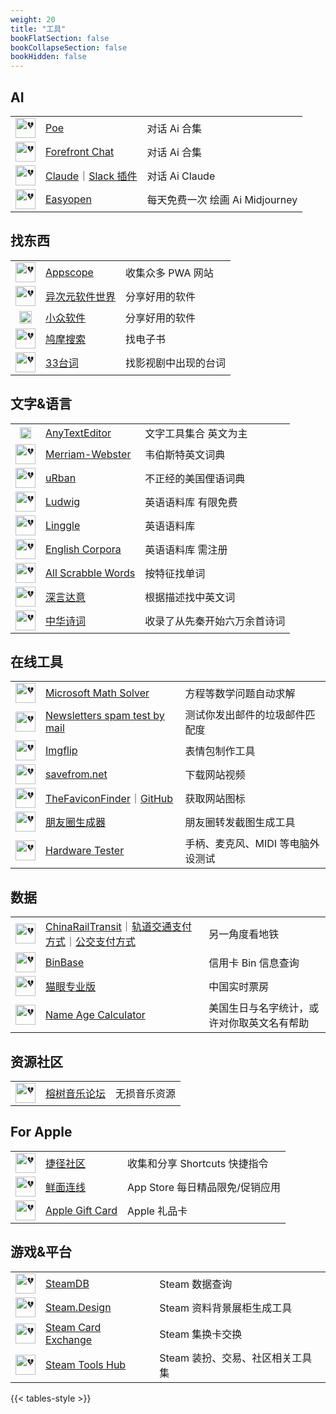 ```yaml
---
weight: 20
title: "工具"
bookFlatSection: false
bookCollapseSection: false
bookHidden: false
---
```


## AI

|  |  |  |
| :----: | ---- | ---- |
| <img loading="lazy" width="32px" alt="💔" src="https://psc2.cf2.poecdn.net/favicon.svg"> | [Poe](https://poe.com/) | 对话 Ai 合集 |
| <img loading="lazy" width="32px" alt="💔" src="https://uploads-ssl.webflow.com/628193922a4d18e69ba81f14/628193922a4d180bf1a81f46_Favicon.png"> | [Forefront Chat](https://chat.forefront.ai/) | 对话 Ai 合集 |
| <img loading="lazy" width="32px" alt="💔" src="https://claude.ai/favicon.ico"> | [Claude](https://claude.ai/)<span class="oldline">｜</span>[Slack 插件](https://slack.com/apps/A04KGS7N9A8-claude) | 对话 Ai Claude |
| <img loading="lazy" width="32px" alt="💔" src="https://cdn.fastest.chat/icon-easy-open.jpg"> | [Easyopen](https://easyopen.chat/) | 每天免费一次 绘画 Ai Midjourney |

## 找东西

|  |  |  |
| :----: | ---- | ---- |
| <img loading="lazy" width="32px" alt="💔" src="https://appsco.pe/img/favicon-32.png"> | [Appscope](https://appsco.pe) | 收集众多 PWA 网站 |
| <img loading="lazy" width="32px" alt="💔" src="https://cdn.iplaysoft.com/ips/icon/favicon-v1/favicon.ico"> | [异次元软件世界](https://www.iplaysoft.com) | 分享好用的软件 |
| <img loading="lazy" width="20px" alt="💔" src="https://static1.appinn.com/stwww/wp-content/uploads/Appinn-icon-152.jpg"> | [小众软件](https://www.appinn.com) | 分享好用的软件 |
| <img loading="lazy" width="32px" alt="💔" src="https://www.jiumodiary.com/images/apple/apple-57.png"> | [鸠摩搜索](https://www.jiumodiary.com/) | 找电子书 |
| <img loading="lazy" width="32px" alt="💔" src="https://33.agilestudio.cn/favicon.ico"> | [33台词](https://33.agilestudio.cn/) | 找影视剧中出现的台词 |

## 文字&语言

|  |  |  |
| :----: | ---- | ---- |
| <img loading="lazy" width="18px" alt="💔" src="https://www.anytexteditor.com/favicon-32x32.png"> | [AnyTextEditor](https://anytexteditor.com/) | 文字工具集合 英文为主 |
| <img loading="lazy" width="32px" alt="💔" src="https://www.merriam-webster.com/favicon.ico"> | [Merriam-Webster](https://www.merriam-webster.com/) | 韦伯斯特英文词典 |
| <img loading="lazy" width="32px" alt="💔" src="https://www.urbandictionary.com/favicon.ico"> | [uRban](https://www.urbandictionary.com/) | 不正经的美国俚语词典 |
| <img loading="lazy" width="32px" alt="💔" src="https://ludwig.guru/l-favicon-32x32.png?3a7cefc109162422373b764db145c010"> | [Ludwig](https://ludwig.guru/) | 英语语料库 有限免费|
| <img loading="lazy" width="32px" alt="💔" src="https://linggle.com/favicon.ico"> | [Linggle](https://linggle.com/) | 英语语料库 |
| <img loading="lazy" width="32px" alt="💔" src="https://www.english-corpora.org/favicon.ico"> | [English Corpora](https://www.english-corpora.org/) | 英语语料库 需注册|
| <img loading="lazy" width="32px" alt="💔" src="https://www.allscrabblewords.com/img/favicon.ico"> | [All Scrabble Words](http://www.allscrabblewords.com/) | 按特征找单词 |
| <img loading="lazy" width="32px" alt="💔" src="https://shenyandayi.com/favicon.ico"> | [深言达意](https://www.shenyandayi.com/) | 根据描述找中英文词 |
| <img loading="lazy" width="32px" alt="💔" src="https://www.shi-ci.com/favicon.ico"> | [中华诗词](https://www.shi-ci.com/) | 收录了从先秦开始六万余首诗词 |

## 在线工具

|  |  |  |
| :----: | ---- | ---- |
| <img loading="lazy" width="32px" alt="💔" src="https://mathsolver.microsoft.com/favicon.ico"> | [Microsoft Math Solver](https://math.microsoft.com/) | 方程等数学问题自动求解 |
| <img loading="lazy" width="32px" alt="💔" src="https://www.mail-tester.com/img/favicon.png"> | [Newsletters spam test by mail](https://www.mail-tester.com/) | 测试你发出邮件的垃圾邮件匹配度 |
| <img loading="lazy" width="32px" alt="💔" src="https://imgflip.com/favicon.ico"> | [Imgflip](https://imgflip.com) | 表情包制作工具 |
| <img loading="lazy" width="32px" alt="💔" src="https://en.savefrom.net/apple-touch-icon.png"> | [savefrom.net](https://savefrom.net/) | 下载网站视频 |
| <img loading="lazy" width="32px" alt="💔" src="https://besticon.herokuapp.com/favicon.ico"> | [TheFaviconFinder](https://besticon-demo.herokuapp.com/)<span class="oldline">｜</span>[GitHub](https://github.com/mat/besticon) | 获取网站图标 |
| <img loading="lazy" width="32px" alt="💔" src="https://gcore.jsdelivr.net/gh/TransparentLC/transparentlc.github.io/img/favicon.png"> | [朋友圈生成器](https://akarin.dev/WechatMomentScreenshot/) | 朋友圈转发截图生成工具 |
| <img loading="lazy" width="32px" alt="💔" src="https://hardwaretester.com/favicon.png"> | [Hardware Tester](https://hardwaretester.com/) | 手柄、麦克风、MIDI 等电脑外设测试 |

## 数据

|  |  |  |
| :----: | ---- | ---- |
| <img loading="lazy" width="32px" alt="💔" src="https://raw.githubusercontent.com/Ivysauro/CNRT/master/favicon.png"> | [ChinaRailTransit](https://ivysauro.github.io/CNRT/)<span class="oldline">｜</span>[轨道交通支付方式](https://ivysauro.github.io/CNRT/data/Pie)<span class="oldline">｜</span>[公交支付方式](https://ivysauro.github.io/CNRT/data/BusPay)| 另一角度看地铁 |
| <img loading="lazy" width="32px" alt="💔" src="https://www.binbase.com/tmp/binbase/images/1.ico"> | [BinBase](https://www.binbase.com/search.html) | 信用卡 Bin 信息查询 |
| <img loading="lazy" width="32px" alt="💔" src="https://obj.pipi.cn/festatic/piaofang/moviepro/favicon.ico"> | [猫眼专业版](https://piaofang.maoyan.com/dashboard) | 中国实时票房 |
| <img loading="lazy" width="32px" alt="💔" src="https://pages.github.com/favicon.ico"> | [Name Age Calculator](http://rhiever.github.io/name-age-calculator/index.html?Gender=F&Name=Ashley) | 美国生日与名字统计，或许对你取英文名有帮助 |

## 资源社区

|  |  |  |
| :----: | ---- | ---- |
| <img loading="lazy" width="32px" alt="💔" src="https://rsdsd.cc/favicon.ico"> | [榕树音乐论坛](https://rsdsd.cc) | 无损音乐资源 |

## For Apple

|  |  |  |
| :----: | ---- | ---- |
| <img loading="lazy" width="32px" alt="💔" src="https://sharecuts.cn/icon.png"> | [捷径社区](https://sharecuts.cn/) | 收集和分享 Shortcuts 快捷指令 |
| <img loading="lazy" width="32px" alt="💔" src="https://app.so/favicon.ico"> | [鲜面连线](https://app.so/xianmian/) | App Store 每日精品限免/促销应用 |
| <img loading="lazy" width="32px" alt="💔" src=" 	https://www.apple.com/favicon.ico"> | [Apple Gift Card](https://www.apple.com/shop/buy-giftcard/giftcard) | Apple 礼品卡 |

## 游戏&平台

|  |  |  |
| :----: | ---- | ---- |
| <img loading="lazy" width="32px" alt="💔" src="https://steamdb.info/favicon.ico"> | [SteamDB](https://steamdb.info/) | Steam 数据查询 |
| <img loading="lazy" width="32px" alt="💔" src="https://steam.design/favicon-32x32.png"> | [Steam.Design](https://steam.design/) | Steam 资料背景展柜生成工具 |
| <img loading="lazy" width="32px" alt="💔" src="https://www.steamcardexchange.net/favicon-32x32.png"> | [Steam Card Exchange](https://www.steamcardexchange.net/) | Steam 集换卡交换 |
| <img loading="lazy" width="32px" alt="💔" src="https://steam.tools/favicon.ico"> | [Steam Tools Hub](https://steam.tools/) | Steam 装扮、交易、社区相关工具集 |


{{< tables-style >}}
